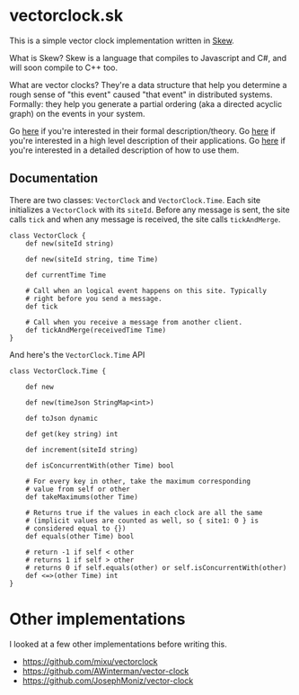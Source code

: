 # vectorclock.sk

This is a simple vector clock implementation written in [Skew](http://skew-lang.org/).

What is Skew? Skew is a language that compiles to Javascript and C#, and will soon compile
to C++ too.

What are vector clocks? They're a data structure that help you determine a rough sense of
"this event" caused "that event" in distributed systems. Formally: they help you generate
a partial ordering (aka a directed acyclic graph) on the events in your system.

Go [here](http://www.cs.rutgers.edu/~pxk/417/notes/clocks/) if you're interested in their formal description/theory.
Go [here](http://basho.com/posts/technical/why-vector-clocks-are-easy/) if you're interested in a high level description of their applications.
Go [here](http://basho.com/posts/technical/why-vector-clocks-are-hard/) if you're interested in a detailed description of how to use them.

## Documentation

There are two classes: `VectorClock` and `VectorClock.Time`. Each site initializes a
`VectorClock` with its `siteId`. Before any message is sent, the site calls `tick`
and when any message is received, the site calls `tickAndMerge`.

```
class VectorClock {
	def new(siteId string)

	def new(siteId string, time Time)

	def currentTime Time

	# Call when an logical event happens on this site. Typically
	# right before you send a message.
	def tick

	# Call when you receive a message from another client.
	def tickAndMerge(receivedTime Time)
}
```

And here's the `VectorClock.Time` API

```
class VectorClock.Time {

	def new

	def new(timeJson StringMap<int>)

	def toJson dynamic

	def get(key string) int

	def increment(siteId string)

	def isConcurrentWith(other Time) bool

	# For every key in other, take the maximum corresponding
	# value from self or other
	def takeMaximums(other Time)

	# Returns true if the values in each clock are all the same
	# (implicit values are counted as well, so { site1: 0 } is
	# considered equal to {})
	def equals(other Time) bool

	# return -1 if self < other
	# returns 1 if self > other
	# returns 0 if self.equals(other) or self.isConcurrentWith(other)
	def <=>(other Time) int
}
```

# Other implementations

I looked at a few other implementations before writing this.

- https://github.com/mixu/vectorclock
- https://github.com/AWinterman/vector-clock
- https://github.com/JosephMoniz/vector-clock
